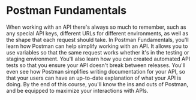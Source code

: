# Postman Fundamentals

When working with an API there's always so much to remember, such as any special API keys, different URLs for different environments, as well as the shape that each request should take. In Postman Fundamentals, you'll learn how Postman can help simplify working with an API. It allows you to use variables so that the same request works whether it's in the testing or staging environment. You'll also learn how you can created automated API tests so that you ensure your API doesn't break between releases. You'll even see how Postman simplifies writing documentation for your API, so that your users can have an up-to-date explanation of what your API is doing. By the end of this course, you'll know the ins and outs of Postman, and be equipped to maximize your interactions with APIs.
